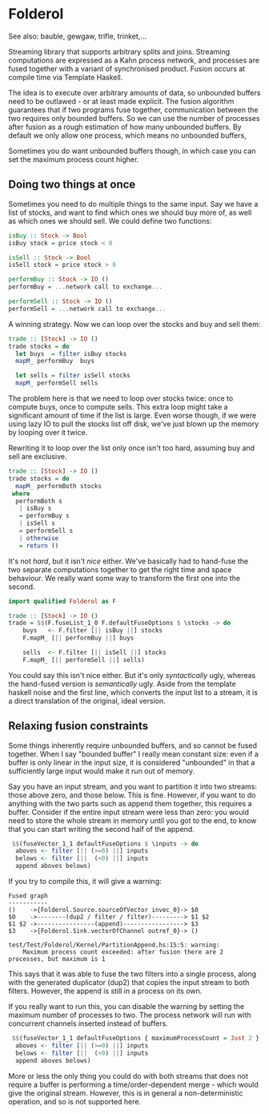 # Folderol
See also: bauble, gewgaw, trifle, trinket,...

Streaming library that supports arbitrary splits and joins.
Streaming computations are expressed as a Kahn process network, and processes are fused together with a variant of synchronised product.
Fusion occurs at compile time via Template Haskell.

The idea is to execute over arbitrary amounts of data, so unbounded buffers need to be outlawed - or at least made explicit.
The fusion algorithm guarantees that if two programs fuse together, communication between the two requires only bounded buffers.
So we can use the number of processes after fusion as a rough estimation of how many unbounded buffers.
By default we only allow one process, which means no unbounded buffers,

Sometimes you do want unbounded buffers though, in which case you can set the maximum process count higher.

## Doing two things at once

Sometimes you need to do multiple things to the same input.
Say we have a list of stocks, and want to find which ones we should buy more of, as well as which ones we should sell.
We could define two functions:

```haskell
isBuy :: Stock -> Bool
isBuy stock = price stock < 0

isSell :: Stock -> Bool
isSell stock = price stock > 0

performBuy :: Stock -> IO ()
performBuy = ...network call to exchange...

performSell :: Stock -> IO ()
performSell = ...network call to exchange...
```

A winning strategy.
Now we can loop over the stocks and buy and sell them:
```haskell
trade :: [Stock] -> IO ()
trade stocks = do
  let buys  = filter isBuy stocks
  mapM_ performBuy  buys

  let sells = filter isSell stocks
  mapM_ performSell sells
```

The problem here is that we need to loop over stocks twice: once to compute buys, once to compute sells.
This extra loop might take a significant amount of time if the list is large.
Even worse though, if we were using lazy IO to pull the stocks list off disk, we've just blown up the memory by looping over it twice.

Rewriting it to loop over the list only once isn't too hard, assuming buy and sell are exclusive.

```haskell
trade :: [Stock] -> IO ()
trade stocks = do
  mapM_ performBoth stocks
 where
  performBoth s
   | isBuy s
   = performBuy s
   | isSell s
   = performSell s
   | otherwise
   = return ()
```

It's not *hard*, but it isn't *nice* either.
We've basically had to hand-fuse the two separate computations together to get the right time and space behaviour.
We really want some way to transform the first one into the second.

```haskell
import qualified Folderol as F

trade :: [Stock] -> IO ()
trade = $$(F.fuseList_1_0 F.defaultFuseOptions $ \stocks -> do
    buys   <- F.filter [|| isBuy ||] stocks
    F.mapM_ [|| performBuy ||] buys

    sells  <- F.filter [|| isSell ||] stocks
    F.mapM_ [|| performSell ||] sells)
```

You could say this isn't nice either.
But it's only *syntactically* ugly, whereas the hand-fused version is *semantically* ugly.
Aside from the template haskell noise and the first line, which converts the input list to a stream, it is a direct translation of the original, ideal version. 


## Relaxing fusion constraints

Some things inherently require unbounded buffers, and so cannot be fused together.
When I say "bounded buffer" I really mean constant size: even if a buffer is only linear in the input size, it is considered "unbounded" in that a sufficiently large input would make it run out of memory.

Say you have an input stream, and you want to partition it into two streams: those above zero, and those below. 
This is fine.
However, if you want to do anything with the two parts such as append them together, this requires a buffer.
Consider if the entire input stream were less than zero: you would need to store the whole stream in memory until you got to the end, to know that you can start writing the second half of the append.

```haskell
 $$(fuseVector_1_1 defaultFuseOptions $ \inputs -> do
  aboves <- filter [|| (>=0) ||] inputs
  belows <- filter [||  (<0) ||] inputs
  append aboves belows)
```

If you try to compile this, it will give a warning:

```
Fused graph
-----------
()    ->{Folderol.Source.sourceOfVector invec_0}-> $0
$0    ->--------(dup2 / filter / filter)---------> $1 $2
$1 $2 ->----------------(append)-----------------> $3
$3    ->{Folderol.Sink.vectorOfChannel outref_0}-> ()

test/Test/Folderol/Kernel/PartitionAppend.hs:15:5: warning:
    Maximum process count exceeded: after fusion there are 2 processes, but maximum is 1
```

This says that it was able to fuse the two filters into a single process, along with the generated duplicator (dup2) that copies the input stream to both filters.
However, the append is still in a process on its own.

If you really want to run this, you can disable the warning by setting the maximum number of processes to two.
The process network will run with concurrent channels inserted instead of buffers.

```haskell
 $$(fuseVector_1_1 defaultFuseOptions { maximumProcessCount = Just 2 } $ \inputs -> do
  aboves <- filter [|| (>=0) ||] inputs
  belows <- filter [||  (<0) ||] inputs
  append aboves belows)
```


More or less the only thing you could do with both streams that does not require a buffer is performing a time/order-dependent merge - which would give the original stream.
However, this is in general a non-deterministic operation, and so is not supported here.

